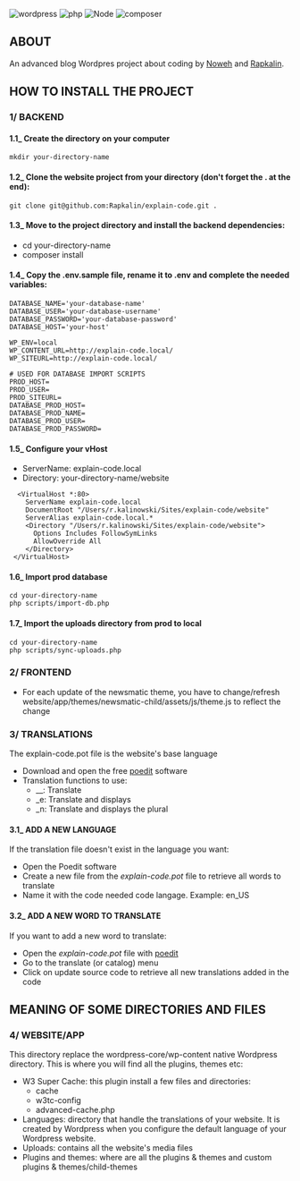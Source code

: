 ![wordpress](https://img.shields.io/badge/wordpress-v6.2-0678BE.svg?style=flat-square)
![php](https://img.shields.io/badge/PHP-v8.1-828cb7.svg?style=flat-square)
![Node](https://img.shields.io/badge/node-v18-644D31.svg?style=flat-square)
![composer](https://img.shields.io/badge/composer-v2-126E75.svg?style=flat-square)

## ABOUT
An advanced blog Wordpres project about coding by [Noweh](https://github.com/noweh/) and [Rapkalin](https://github.com/Rapkalin/).

## HOW TO INSTALL THE PROJECT

### 1/ BACKEND

#### 1.1_ Create the directory on your computer
```
mkdir your-directory-name
```

#### 1.2_ Clone the website project from your directory (don't forget the . at the end):
```git
git clone git@github.com:Rapkalin/explain-code.git .
```

#### 1.3_ Move to the project directory and install the backend dependencies:
- cd your-directory-name
- composer install

#### 1.4_ Copy the .env.sample file, rename it to .env and complete the needed variables:
```
DATABASE_NAME='your-database-name'
DATABASE_USER='your-database-username'
DATABASE_PASSWORD='your-database-password'
DATABASE_HOST='your-host'

WP_ENV=local
WP_CONTENT_URL=http://explain-code.local/
WP_SITEURL=http://explain-code.local/

# USED FOR DATABASE IMPORT SCRIPTS
PROD_HOST=
PROD_USER=
PROD_SITEURL=
DATABASE_PROD_HOST=
DATABASE_PROD_NAME=
DATABASE_PROD_USER=
DATABASE_PROD_PASSWORD=
```

#### 1.5_ Configure your vHost
- ServerName: explain-code.local 
- Directory: your-directory-name/website
```
  <VirtualHost *:80>
    ServerName explain-code.local
    DocumentRoot "/Users/r.kalinowski/Sites/explain-code/website"
    ServerAlias explain-code.local.*
    <Directory "/Users/r.kalinowski/Sites/explain-code/website">
      Options Includes FollowSymLinks
      AllowOverride All
    </Directory>
 </VirtualHost>
```

#### 1.6_ Import prod database
```
cd your-directory-name
php scripts/import-db.php
```

#### 1.7_ Import the uploads directory from prod to local
```
cd your-directory-name
php scripts/sync-uploads.php
```

### 2/ FRONTEND
- For each update of the newsmatic theme, you have to change/refresh website/app/themes/newsmatic-child/assets/js/theme.js to reflect the change

### 3/ TRANSLATIONS
The explain-code.pot file is the website's base language 
- Download and open the free [poedit](https://poedit.net/) software
- Translation functions to use:
  - __: Translate
  - _e: Translate and displays
  - _n: Translate and displays the plural
  
#### 3.1_ ADD A NEW LANGUAGE
If the translation file doesn't exist in the language you want:
- Open the Poedit software
- Create a new file from the _explain-code.pot_ file to retrieve all words to translate
- Name it with the code needed code langage. Example: en_US

#### 3.2_ ADD A NEW WORD TO TRANSLATE
If you want to add a new word to translate:
- Open the _explain-code.pot_ file with [poedit](https://poedit.net/)
- Go to the translate (or catalog) menu
- Click on update source code to retrieve all new translations added in the code

## MEANING OF SOME DIRECTORIES AND FILES

### 4/ WEBSITE/APP
This directory replace the wordpress-core/wp-content native Wordpress directory. 
This is where you will find all the plugins, themes etc:
- W3 Super Cache: this plugin install a few files and directories:
  - cache
  - w3tc-config
  - advanced-cache.php
- Languages: directory that handle the translations of your website. It is created by Wordpress when you configure the default language of your Wordpress website.
- Uploads: contains all the website's media files
- Plugins and themes: where are all the plugins & themes and custom plugins & themes/child-themes